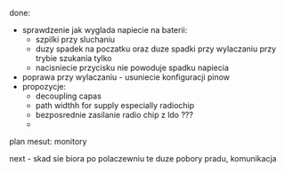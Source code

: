 done:
- sprawdzenie jak wyglada napiecie na baterii:
	- szpilki przy sluchaniu
	- duzy spadek na poczatku oraz duze spadki przy wylaczaniu przy trybie szukania tylko
	- nacisniecie przycisku nie powoduje spadku napiecia
- poprawa przy wylaczaniu - usuniecie konfiguracji pinow 
- propozycje:
	- decoupling capas
	- path widthh for supply especially radiochip 
	- bezposrednie zasilanie radio chip z ldo ???
	- 

plan mesut: monitory


next - skad sie biora po polaczewniu te duze pobory pradu, komunikacja